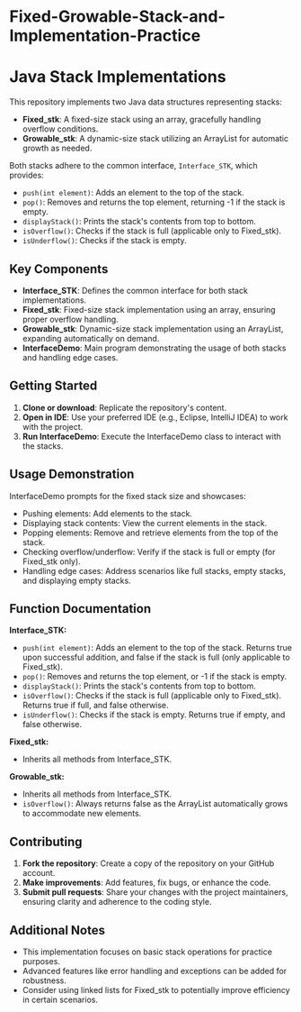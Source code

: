 # Fixed-Growable-Stack-and-Implementation-Practice
# Java Stack Implementations

This repository implements two Java data structures representing stacks:

- **Fixed_stk**: A fixed-size stack using an array, gracefully handling overflow conditions.
- **Growable_stk**: A dynamic-size stack utilizing an ArrayList for automatic growth as needed.

Both stacks adhere to the common interface, `Interface_STK`, which provides:

- `push(int element)`: Adds an element to the top of the stack.
- `pop()`: Removes and returns the top element, returning -1 if the stack is empty.
- `displayStack()`: Prints the stack's contents from top to bottom.
- `isOverflow()`: Checks if the stack is full (applicable only to Fixed_stk).
- `isUnderflow()`: Checks if the stack is empty.

## Key Components

- **Interface_STK**: Defines the common interface for both stack implementations.
- **Fixed_stk**: Fixed-size stack implementation using an array, ensuring proper overflow handling.
- **Growable_stk**: Dynamic-size stack implementation using an ArrayList, expanding automatically on demand.
- **InterfaceDemo**: Main program demonstrating the usage of both stacks and handling edge cases.

## Getting Started

1. **Clone or download**: Replicate the repository's content.
2. **Open in IDE**: Use your preferred IDE (e.g., Eclipse, IntelliJ IDEA) to work with the project.
3. **Run InterfaceDemo**: Execute the InterfaceDemo class to interact with the stacks.

## Usage Demonstration

InterfaceDemo prompts for the fixed stack size and showcases:

- Pushing elements: Add elements to the stack.
- Displaying stack contents: View the current elements in the stack.
- Popping elements: Remove and retrieve elements from the top of the stack.
- Checking overflow/underflow: Verify if the stack is full or empty (for Fixed_stk only).
- Handling edge cases: Address scenarios like full stacks, empty stacks, and displaying empty stacks.

## Function Documentation

**Interface_STK:**

- `push(int element)`: Adds an element to the top of the stack. Returns true upon successful addition, and false if the stack is full (only applicable to Fixed_stk).
- `pop()`: Removes and returns the top element, or -1 if the stack is empty.
- `displayStack()`: Prints the stack's contents from top to bottom.
- `isOverflow()`: Checks if the stack is full (applicable only to Fixed_stk). Returns true if full, and false otherwise.
- `isUnderflow()`: Checks if the stack is empty. Returns true if empty, and false otherwise.

**Fixed_stk:**

- Inherits all methods from Interface_STK.

**Growable_stk:**

- Inherits all methods from Interface_STK.
- `isOverflow()`: Always returns false as the ArrayList automatically grows to accommodate new elements.

## Contributing

1. **Fork the repository**: Create a copy of the repository on your GitHub account.
2. **Make improvements**: Add features, fix bugs, or enhance the code.
3. **Submit pull requests**: Share your changes with the project maintainers, ensuring clarity and adherence to the coding style.

## Additional Notes

- This implementation focuses on basic stack operations for practice purposes.
- Advanced features like error handling and exceptions can be added for robustness.
- Consider using linked lists for Fixed_stk to potentially improve efficiency in certain scenarios.

